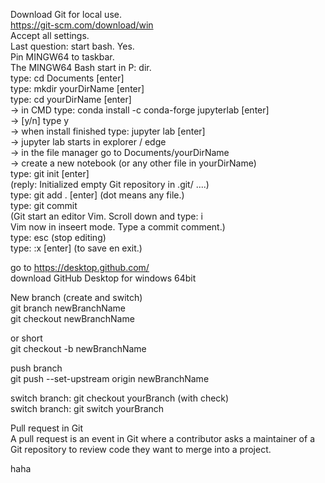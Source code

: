 
Download Git for local use.  
https://git-scm.com/download/win  
Accept all settings.  
Last question: start bash. Yes.  
Pin MINGW64 to taskbar.  
The MINGW64 Bash start in P: dir.   
type: cd Documents [enter]  
type: mkdir yourDirName [enter]  
type: cd yourDirName [enter]  
-> in CMD type: conda install -c conda-forge jupyterlab [enter]  
-> [y/n] type y  
-> when install finished type: jupyter lab [enter]  
-> jupyter lab starts in explorer / edge  
-> in the file manager go to Documents/yourDirName   
-> create a new notebook (or any other file in yourDirName)  
type: git init [enter]  
(reply: Initialized empty Git repository in .git/ ....)  
type: git add . [enter] (dot means any file.)  
type: git commit  
(Git start an editor Vim. Scroll down and type: i   
Vim now in inseert mode. Type a commit comment.)  
type: esc (stop editing)  
type: :x [enter] (to save en exit.)  

go to https://desktop.github.com/  
download GitHub Desktop for windows 64bit  

New branch (create and switch)  
git branch newBranchName  
git checkout newBranchName  

or short  
git checkout -b newBranchName  

push branch  
git push --set-upstream origin newBranchName  

switch branch: git checkout yourBranch (with check)  
switch branch: git switch yourBranch  

Pull request in Git  
A pull request is an event in Git where a contributor asks a maintainer of a Git repository to review code they want to merge into a project.

haha

